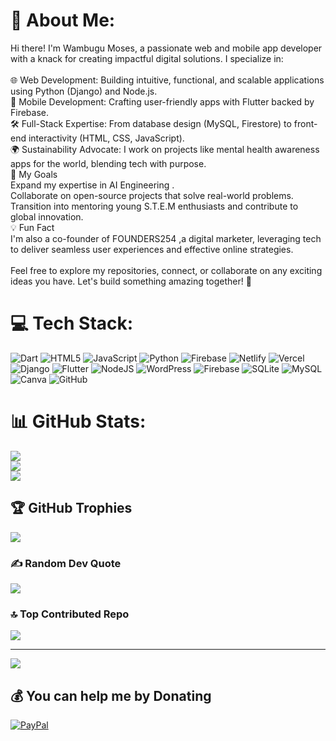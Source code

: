 # 💫 About Me:
Hi there! I'm Wambugu Moses, a passionate web and mobile app developer with a knack for creating impactful digital solutions. I specialize in:<br><br>🌐 Web Development: Building intuitive, functional, and scalable applications using Python (Django) and Node.js.<br>📱 Mobile Development: Crafting user-friendly apps with Flutter backed by Firebase.<br>🛠 Full-Stack Expertise: From database design (MySQL, Firestore) to front-end interactivity (HTML, CSS, JavaScript).<br>🌍 Sustainability Advocate: I work on projects like mental health awareness apps for the world, blending tech with purpose.<br>🚀 My Goals<br>Expand my expertise in AI Engineering .<br>Collaborate on open-source projects that solve real-world problems.<br>Transition into mentoring young S.T.E.M enthusiasts and contribute to global innovation.<br>💡 Fun Fact<br>I'm also a co-founder of FOUNDERS254 ,a digital marketer, leveraging tech to deliver seamless user experiences and effective online strategies.<br><br>Feel free to explore my repositories, connect, or collaborate on any exciting ideas you have. Let's build something amazing together! 🎉


# 💻 Tech Stack:
![Dart](https://img.shields.io/badge/dart-%230175C2.svg?style=for-the-badge&logo=dart&logoColor=white) ![HTML5](https://img.shields.io/badge/html5-%23E34F26.svg?style=for-the-badge&logo=html5&logoColor=white) ![JavaScript](https://img.shields.io/badge/javascript-%23323330.svg?style=for-the-badge&logo=javascript&logoColor=%23F7DF1E) ![Python](https://img.shields.io/badge/python-3670A0?style=for-the-badge&logo=python&logoColor=ffdd54) ![Firebase](https://img.shields.io/badge/firebase-%23039BE5.svg?style=for-the-badge&logo=firebase) ![Netlify](https://img.shields.io/badge/netlify-%23000000.svg?style=for-the-badge&logo=netlify&logoColor=#00C7B7) ![Vercel](https://img.shields.io/badge/vercel-%23000000.svg?style=for-the-badge&logo=vercel&logoColor=white) ![Django](https://img.shields.io/badge/django-%23092E20.svg?style=for-the-badge&logo=django&logoColor=white) ![Flutter](https://img.shields.io/badge/Flutter-%2302569B.svg?style=for-the-badge&logo=Flutter&logoColor=white) ![NodeJS](https://img.shields.io/badge/node.js-6DA55F?style=for-the-badge&logo=node.js&logoColor=white) ![WordPress](https://img.shields.io/badge/WordPress-%23117AC9.svg?style=for-the-badge&logo=WordPress&logoColor=white) ![Firebase](https://img.shields.io/badge/firebase-a08021?style=for-the-badge&logo=firebase&logoColor=ffcd34) ![SQLite](https://img.shields.io/badge/sqlite-%2307405e.svg?style=for-the-badge&logo=sqlite&logoColor=white) ![MySQL](https://img.shields.io/badge/mysql-4479A1.svg?style=for-the-badge&logo=mysql&logoColor=white) ![Canva](https://img.shields.io/badge/Canva-%2300C4CC.svg?style=for-the-badge&logo=Canva&logoColor=white) ![GitHub](https://img.shields.io/badge/github-%23121011.svg?style=for-the-badge&logo=github&logoColor=white)
# 📊 GitHub Stats:
![](https://github-readme-stats.vercel.app/api?username=polymathh&theme=dark&hide_border=false&include_all_commits=false&count_private=false)<br/>
![](https://github-readme-streak-stats.herokuapp.com/?user=polymathh&theme=dark&hide_border=false)<br/>
![](https://github-readme-stats.vercel.app/api/top-langs/?username=polymathh&theme=dark&hide_border=false&include_all_commits=false&count_private=false&layout=compact)

## 🏆 GitHub Trophies
![](https://github-profile-trophy.vercel.app/?username=polymathh&theme=radical&no-frame=false&no-bg=true&margin-w=4)

### ✍️ Random Dev Quote
![](https://quotes-github-readme.vercel.app/api?type=horizontal&theme=radical)

### 🔝 Top Contributed Repo
![](https://github-contributor-stats.vercel.app/api?username=polymathh&limit=5&theme=dark&combine_all_yearly_contributions=true)

---
[![](https://visitcount.itsvg.in/api?id=polymathh&icon=0&color=0)](https://visitcount.itsvg.in)

  ## 💰 You can help me by Donating
  [![PayPal](https://img.shields.io/badge/PayPal-00457C?style=for-the-badge&logo=paypal&logoColor=white)](https://paypal.me/wambugum110@gmail.com) 

  
<!-- Proudly created with GPRM ( https://gprm.itsvg.in ) -->
